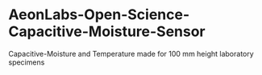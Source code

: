# AeonLabs-Open-Science-Capacitive-Moisture-Sensor
Capacitive-Moisture and Temperature  made for 100 mm height laboratory specimens 
